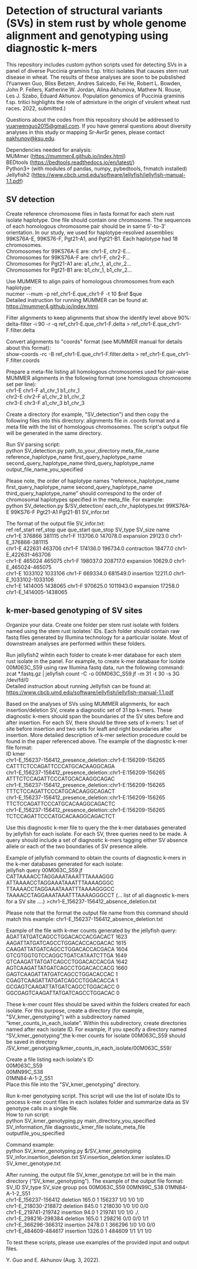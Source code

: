 # Detection of structural variants (SVs) in stem rust by whole genome alignment and genotyping using diagnostic k-mers


This repository includes custom python scripts used for detecting SVs in a panel of diverse Puccinia graminis f.sp. tritici isolates that causes stem rust disease in wheat. The results of these analyses are soon to be pubslished (Yuanwen Guo, Bliss Betzen, Andres Salcedo, Fei He, Robert L. Bowden, John P. Fellers, Katherine W. Jordan, Alina Akhunova, Mathew N. Rouse, Les J. Szabo, Eduard Akhunov. Population genomics of Puccinia graminis f.sp. tritici highlights the role of admixture in the origin of virulent wheat rust races. 2022, submitted.)

Questions about the codes from this repository should be addressed to yuanwenguo2015@gmail.com. If you have general questions about diversity analyses in this study or mapping Sr-AvrSr genes, please contact eakhunov@ksu.edu.



Dependencies needed for analysis:<br/>
MUMmer (https://mummer4.github.io/index.html)<br/>
BEDtools (https://bedtools.readthedocs.io/en/latest/)<br/>
Python3+ (with modules of pandas, numpy, pybedtools, fnmatch installed)<br/>
Jellyfish2 (https://www.cbcb.umd.edu/software/jellyfish/jellyfish-manual-1.1.pdf)<br/>












## SV detection 

Create reference chromosome files in fasta format for each stem rust isolate haplotype. One file should contain one chromosome. The sequences of each homologous chromosome pair should be in same 5'-to-3' orientation. In our study, we used for haplotype-resolved assemblies: 99KS76A-E, 99KS76-F, Pgt21-A1, and Pgt21-B1. Each haplotype had 18 chromosomes. <br/>
Chromosomes for 99KS76A-E are: chr1-E, chr2-E…<br/>
Chromosomes for 99KS76A-F are: chr1-F, chr2-F…<br/>
Chromosomes for Pgt21-A1 are: a1_chr_1, a1_chr_2…<br/>
Chromosomes for Pgt21-B1 are: b1_chr_1, b1_chr_2…<br/>

Use MUMMER to align pairs of homologous chromosomes from each haplotype:<br/>
nucmer --mum -p ref_chr1-E.que_chr1-F -t 10 $ref $que <br/>
Detailed instruction for running MUMMER can be found at: https://mummer4.github.io/index.html. <br/>


Filter alignments to keep alignments that show the identify level above 90%:<br/>
delta-filter -i 90 -r -q ref_chr1-E.que_chr1-F.delta >  ref_chr1-E.que_chr1-F.filter.delta

Convert alignments to "coords" format (see MUMMER manual for details about this format):<br/>
show-coords -rc -B ref_chr1-E.que_chr1-F.filter.delta > ref_chr1-E.que_chr1-F.filter.coords

Prepare a meta-file listing all homologous chromosomes used for pair-wise MUMMER alignments in the following format (one homologous chromosome set per line):<br/>
chr1-E	chr1-F	a1_chr_1	b1_chr_1<br/>
chr2-E	chr2-F	a1_chr_2	b1_chr_2<br/>
chr3-E	chr3-F	a1_chr_3	b1_chr_3<br/>

Create a directory (for example, "SV_detection") and then copy the following files into this directory: alignments file in .coords format and a meta file with the list of homologous chromosomes. The script's output file will be generated in the same directory.

Run SV parsing script:<br/>
python SV_detection.py path_to_your_directory meta_file_name reference_haplotype_name first_query_haplotype_name second_query_haplotype_name third_query_haplotype_name output_file_name_you_specified

Please note, the order of haplotype names “reference_haplotype_name first_query_haplotype_name second_query_haplotype_name third_query_haplotype_name” should correspond to the order of chromosomal haplotypes specified in the meta_file. For example:<br/>
python SV_detection.py $/SV_detection/ each_chr_haplotypes.txt 99KS76A-E 99KS76-F Pgt21-A1 Pgt21-B1 SV_infor.txt

The format of the output file SV_infor.txt:<br/>
ref	ref_start	ref_stop	que	que_start	que_stop	SV_type	SV_size	name<br/>
chr1-E	376866	381115	chr1-F	113706.0	147078.0	expansion	29123.0	chr1-E_376866-381115<br/>
chr1-E	422631	463706	chr1-F	174136.0	196734.0	contraction	18477.0	chr1-E_422631-463706<br/>
chr1-E	465024	465075	chr1-F	198037.0	208717.0	expansion	10629.0	chr1-E_465024-465075<br/>
chr1-E	1033102	1033106	chr1-F	669334.0	681549.0	insertion	12211.0	chr1-E_1033102-1033106<br/>
chr1-E	1414005	1438065	chr1-F	970625.0	1011943.0	expansion	17258.0	chr1-E_1414005-1438065<br/>










## k-mer-based genotyping of SV sites

Organize your data. Create one folder per stem rust isolate with folders named using the stem rust isolates' IDs.
Each folder should contain raw fastq files generated by Illumina technology for a particular isolate. Most of downstream analyses are performed within these folders.<br/>


Run jellyfish2 wihtin each folder to create k-mer database for each stem rust isolate in the panel. For example, to create k-mer database for isolate 00M063C_S59 using raw Illumina fastq data, run the following command:<br/>
zcat *.fastq.gz | jellyfish count -C -o 00M063C_S59.jf -m 31 -t 30 -s 3G /dev/fd/0 <br/>
Detailed instruction about running Jellyfish can be found at: https://www.cbcb.umd.edu/software/jellyfish/jellyfish-manual-1.1.pdf <br/>

Based on the analyses of SVs using MUMMER alignments, for each insertion/deletion SV, create a diagnostic set of 31 bp k-mers. These diagnostic k-mers should span the boundaries of the SV sites before and after insertion. For each SV, there should be three sets of k-mers: 1 set of site before insertion and two sets for leaft and right boundaries after insertion. More detailed description of k-mer selection procedure could be found in the paper referenced above. The example of the diagnostic k-mer file format:<br/>
ID	kmer<br/>
chr1-E_156237-156412_presence_deletion::chr1-E:156209-156265	CATTTCTCCAGATTCCCATGCACAAGGCAGA<br/>
chr1-E_156237-156412_presence_deletion::chr1-E:156209-156265	ATTTCTCCAGATTCCCATGCACAAGGCAGAC<br/>
chr1-E_156237-156412_presence_deletion::chr1-E:156209-156265	TTTCTCCAGATTCCCATGCACAAGGCAGACT<br/>
chr1-E_156237-156412_presence_deletion::chr1-E:156209-156265	TTCTCCAGATTCCCATGCACAAGGCAGACTC<br/>
chr1-E_156237-156412_presence_deletion::chr1-E:156209-156265	TCTCCAGATTCCCATGCACAAGGCAGACTCT<br/>

Use this diagnostic k-mer file to query the the k-mer databases generated by jellyfish for each isolate. For each SV, three queries need to be made.  A query should include a set of diagnostic k-mers tagging either SV absence allele or each of the two boundaries of SV presence allele.<br/>    

Example of jellyfish command to obtain the counts of diagnostic k-mers in the k-mer databases generated for each isolate:<br/>
jellyfish query 00M063C_S59.jf CATTAAAACCTAGGAAATAAATTTAAAAGGG ATTAAAACCTAGGAAATAAATTTAAAAGGGC TTAAAACCTAGGAAATAAATTTAAAAGGGCC TAAAACCTAGGAAATAAATTTAAAAGGGCCT (... list of all diagnostic k-mers for a SV site ....) >chr1-E_156237-156412_absence_deletion.txt<br/>

Please note that the format the output file name from this command should match this example: chr1-E_156237-156412_absence_deletion.txt<br/>

Example of the file with k-mer counts generated by the jellyfish query:<br/>
AGATTATGATCAGCCTGGACACCACGACACT 1623<br/>
AAGATTATGATCAGCCTGGACACCACGACAC 1615<br/>
CAAGATTATGATCAGCCTGGACACCACGACA 1604<br/>
GTCGTGGTGTCCAGGCTGATCATAATCTTGA 1649<br/>
GTCAAGATTATGATCAGCCTGGACACCACGA 1642<br/>
AGTCAAGATTATGATCAGCCTGGACACCACG 1660<br/>
GAGTCAAGATTATGATCAGCCTGGACACCAC 1<br/>
CGAGTCAAGATTATGATCAGCCTGGACACCA 1<br/>
GCGAGTCAAGATTATGATCAGCCTGGACACC 0<br/>
GGCGAGTCAAGATTATGATCAGCCTGGACAC 0<br/>


These k-mer count files should be saved within the folders created for each isolate. For this purpose, create a directory (for example, "SV_kmer_genotyping") with a subdirectory named “kmer_counts_in_each_isolate”. Within this subdirectory, create directories named after each isolate ID. For example, if you specify a directory named “SV_kmer_genotyping”,the k-mer counts for isolate 00M063C_S59 should be saved in directory /SV_kmer_genotyping/kmer_counts_in_each_isolate/00M063C_S59/<br/>

Create a file listing each isolate's ID:<br/>
00M063C_S59<br/>
00MN99C_S38<br/>
01MN84-A-1-2_S51<br/>
Place this file into the "SV_kmer_genotyping" directory.

Run k-mer genotyping script. This script will use the list of isolate IDs to process k-mer count files in each isolates folder and summarize data as SV genotype calls in a single file.<br/>
How to run script:<br/>
python SV_kmer_genotyping.py
main_directory_you_specified SV_information_file diagnostic_kmer_file isolate_meta_file outputfile_you_specified 

Command example:<br/>
python SV_kmer_genotyping.py
$/SV_kmer_genotyping SV_infor.insertion_deletion.txt SV.insertion_deletion.kmer isolates.ID SV_kmer_genotype.txt

After running, the output file SV_kmer_genotype.txt will be in the main directory (“SV_kmer_genotyping”). The example of the output file format:<br/>
SV_ID	SV_type	SV_size	group	pos	00M063C_S59	00MN99C_S38	01MN84-A-1-2_S51<br/>
chr1-E_156237-156412	deletion	165.0	1	156237	1/0	1/0	1/0<br/>
chr1-E_218030-218872	deletion	845.0	1	218030	1/0	1/0	0/0<br/>
chr1-E_219741-219742	insertion	94.0	1	219741	1/0	1/0	./.<br/>
chr1-E_298216-298384	deletion	165.0	1	298216	0/0	0/0	1/1<br/>
chr1-E_366296-366312	insertion	2478.0	1	366296	1/0	1/0	0/0<br/>
chr1-E_484609-484617	insertion	1326.0	1	484609	1/1	1/1	1/0<br/>

To test these scripts, please use examples of the provided input and output files.<br/>


Y. Guo and E. Akhunov (Aug. 3, 2022).




